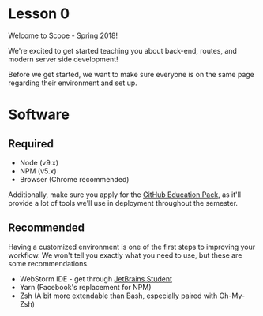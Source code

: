 # Lesson 0

Welcome to Scope - Spring 2018!

We're excited to get started teaching you about back-end, routes, and modern server side development!

Before we get started, we want to make sure everyone is on the same page regarding their environment and set up.

# Software

## Required

* Node (v9.x)
* NPM (v5.x)
* Browser (Chrome recommended)

Additionally, make sure you apply for the [GitHub Education Pack](https://education.github.com/pack), as it'll provide a lot of tools we'll use in deployment throughout the semester. 
## Recommended

Having a customized environment is one of the first steps to improving your workflow. We won't tell you exactly what you need to use, but these are some recommendations.

* WebStorm IDE - get through [JetBrains Student](https://www.jetbrains.com/student/)
* Yarn (Facebook's replacement for NPM)
* Zsh (A bit more extendable than Bash, especially paired with Oh-My-Zsh)


